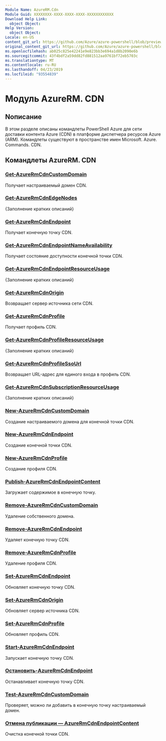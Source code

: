 ```yaml
---
Module Name: AzureRM.Cdn
Module Guid: XXXXXXXX-XXXX-XXXX-XXXX-XXXXXXXXXXXX
Download Help Link:
  object Object: 
Help Version:
  object Object: 
Locale: en-US
content_git_url: https://github.com/Azure/azure-powershell/blob/preview/src/ResourceManager/Cdn/Commands.Cdn/help/AzureRM.Cdn.md
original_content_git_url: https://github.com/Azure/azure-powershell/blob/preview/src/ResourceManager/Cdn/Commands.Cdn/help/AzureRM.Cdn.md
ms.openlocfilehash: ab025c825e42241e9e823bb3e694a1d8b2090e6b
ms.sourcegitcommit: 43f4bdf2a59dd82fd881512aa9761bf72eb5703c
ms.translationtype: MT
ms.contentlocale: ru-RU
ms.lasthandoff: 04/23/2019
ms.locfileid: "93554839"
---
```

# Модуль AzureRM. CDN
## Nописание
В этом разделе описаны командлеты PowerShell Azure для сети доставки контента Azure (CDN) в платформе диспетчера ресурсов Azure (ARM). Командлеты существуют в пространстве имен Microsoft. Azure. Commands. CDN.

## Командлеты AzureRM. CDN
### [Get-AzureRmCdnCustomDomain](Get-AzureRmCdnCustomDomain.md)
Получает настраиваемый домен CDN.

### [Get-AzureRmCdnEdgeNodes](Get-AzureRmCdnEdgeNodes.md)
{Заполнение кратких описаний}

### [Get-AzureRmCdnEndpoint](Get-AzureRmCdnEndpoint.md)
Получает конечную точку CDN.

### [Get-AzureRmCdnEndpointNameAvailability](Get-AzureRmCdnEndpointNameAvailability.md)
Получает состояние доступности конечной точки CDN.

### [Get-AzureRmCdnEndpointResourceUsage](Get-AzureRmCdnEndpointResourceUsage.md)
{Заполнение кратких описаний}

### [Get-AzureRmCdnOrigin](Get-AzureRmCdnOrigin.md)
Возвращает сервер источника сети CDN.

### [Get-AzureRmCdnProfile](Get-AzureRmCdnProfile.md)
Получает профиль CDN.

### [Get-AzureRmCdnProfileResourceUsage](Get-AzureRmCdnProfileResourceUsage.md)
{Заполнение кратких описаний}

### [Get-AzureRmCdnProfileSsoUrl](Get-AzureRmCdnProfileSsoUrl.md)
Возвращает URL-адрес для единого входа в профиль CDN.

### [Get-AzureRmCdnSubscriptionResourceUsage](Get-AzureRmCdnSubscriptionResourceUsage.md)
{Заполнение кратких описаний}

### [New-AzureRmCdnCustomDomain](New-AzureRmCdnCustomDomain.md)
Создание настраиваемого домена для конечной точки CDN.

### [New-AzureRmCdnEndpoint](New-AzureRmCdnEndpoint.md)
Создание конечной точки CDN.

### [New-AzureRmCdnProfile](New-AzureRmCdnProfile.md)
Создание профиля CDN.

### [Publish-AzureRmCdnEndpointContent](Publish-AzureRmCdnEndpointContent.md)
Загружает содержимое в конечную точку.

### [Remove-AzureRmCdnCustomDomain](Remove-AzureRmCdnCustomDomain.md)
Удаление собственного домена.

### [Remove-AzureRmCdnEndpoint](Remove-AzureRmCdnEndpoint.md)
Удаляет конечную точку CDN.

### [Remove-AzureRmCdnProfile](Remove-AzureRmCdnProfile.md)
Удаление профиля CDN.

### [Set-AzureRmCdnEndpoint](Set-AzureRmCdnEndpoint.md)
Обновляет конечную точку CDN.

### [Set-AzureRmCdnOrigin](Set-AzureRmCdnOrigin.md)
Обновляет сервер источника CDN.

### [Set-AzureRmCdnProfile](Set-AzureRmCdnProfile.md)
Обновляет профиль CDN.

### [Start-AzureRmCdnEndpoint](Start-AzureRmCdnEndpoint.md)
Запускает конечную точку CDN.

### [Остановить-AzureRmCdnEndpoint](Stop-AzureRmCdnEndpoint.md)
Останавливает конечную точку CDN.

### [Test-AzureRmCdnCustomDomain](Test-AzureRmCdnCustomDomain.md)
Проверяет, можно ли добавить в конечную точку настраиваемый домен.

### [Отмена публикации — AzureRmCdnEndpointContent](Unpublish-AzureRmCdnEndpointContent.md)
Очистка конечной точки CDN.

